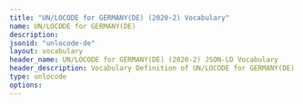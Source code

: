 ```yaml
---
title: "UN/LOCODE for GERMANY(DE) (2020-2) Vocabulary"
name: UN/LOCODE for GERMANY(DE) 
description: 
jsonid: "unlocode-de"
layout: vocabulary
header_name: UN/LOCODE for GERMANY(DE) (2020-2) JSON-LD Vocabulary
header_description: Vocabulary Definition of UN/LOCODE for GERMANY(DE) (2020-2) semantics in HTML format. JSON-LD format is available at [unlocode-de.jsonld](/vocabulary/unlocode-de.jsonld)
type: unlocode
options:
---
```

